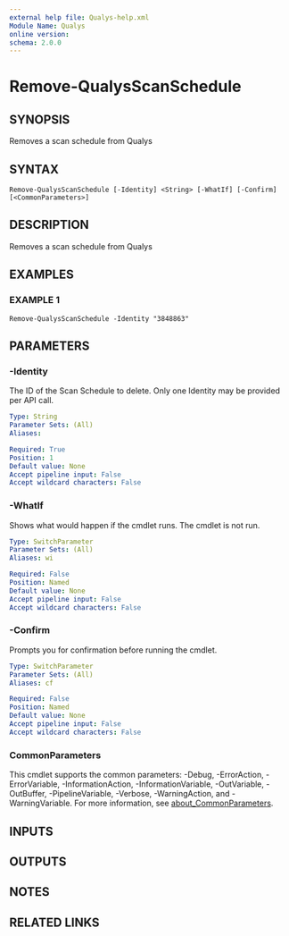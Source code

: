 ```yaml
---
external help file: Qualys-help.xml
Module Name: Qualys
online version:
schema: 2.0.0
---
```


# Remove-QualysScanSchedule

## SYNOPSIS
Removes a scan schedule from Qualys

## SYNTAX

```
Remove-QualysScanSchedule [-Identity] <String> [-WhatIf] [-Confirm] [<CommonParameters>]
```

## DESCRIPTION
Removes a scan schedule from Qualys

## EXAMPLES

### EXAMPLE 1
```
Remove-QualysScanSchedule -Identity "3848863"
```

## PARAMETERS

### -Identity
The ID of the Scan Schedule to delete.
Only one Identity may be provided per API call.

```yaml
Type: String
Parameter Sets: (All)
Aliases:

Required: True
Position: 1
Default value: None
Accept pipeline input: False
Accept wildcard characters: False
```

### -WhatIf
Shows what would happen if the cmdlet runs.
The cmdlet is not run.

```yaml
Type: SwitchParameter
Parameter Sets: (All)
Aliases: wi

Required: False
Position: Named
Default value: None
Accept pipeline input: False
Accept wildcard characters: False
```

### -Confirm
Prompts you for confirmation before running the cmdlet.

```yaml
Type: SwitchParameter
Parameter Sets: (All)
Aliases: cf

Required: False
Position: Named
Default value: None
Accept pipeline input: False
Accept wildcard characters: False
```

### CommonParameters
This cmdlet supports the common parameters: -Debug, -ErrorAction, -ErrorVariable, -InformationAction, -InformationVariable, -OutVariable, -OutBuffer, -PipelineVariable, -Verbose, -WarningAction, and -WarningVariable. For more information, see [about_CommonParameters](http://go.microsoft.com/fwlink/?LinkID=113216).

## INPUTS

## OUTPUTS

## NOTES

## RELATED LINKS
